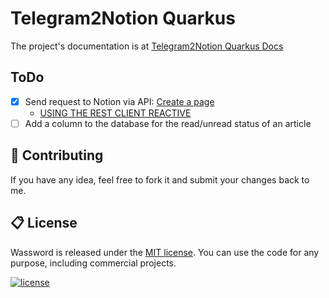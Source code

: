 # Telegram2Notion Quarkus

The project's documentation is at [Telegram2Notion Quarkus Docs](https://docs.page/polilluminato/telegram2notion-quarkus)

## ToDo

* [X] Send request to Notion via API: [Create a page](https://developers.notion.com/reference/post-page)
  * [USING THE REST CLIENT REACTIVE](https://quarkus.io/guides/rest-client-reactive)
* [ ] Add a column to the database for the read/unread status of an article

## 💎 Contributing

If you have any idea, feel free to fork it and submit your changes back to me.

## 📋 License

Wassword is released under the [MIT license](LICENSE.md). You can use the code for any purpose, including commercial projects.

[![license](https://img.shields.io/badge/License-MIT-yellow.svg)](https://opensource.org/licenses/MIT)